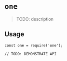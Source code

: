 # `one`

> TODO: description

## Usage

```
const one = require('one');

// TODO: DEMONSTRATE API
```
